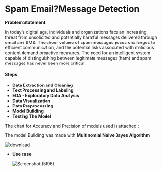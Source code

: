 # Spam Email?Message Detection

**Problem Statement:**

In today's digital age, individuals and organizations face an increasing threat from unsolicited and potentially harmful messages delivered through email and SMS. The sheer volume of spam messages poses challenges to efficient communication, and the potential risks associated with malicious content demand proactive measures. The need for an intelligent system capable of distinguishing between legitimate messages (ham) and spam messages has never been more critical.

#### Steps

* **Data Extraction and Cleaning**
* **Text Processing and Labeling**
* **EDA - Exploratory Data Analysis**
* **Data Visualization**
* **Data Preprocessing**
* **Model Building**
* **Testing The Model**

The chart for Accuracy and Precision of models used is attached :

The model Building was made with **Multinomial Naive Bayes Algorithm**

![download](https://github.com/campusx-official/sms-spam-classifier/assets/59464869/e6d25f88-86ce-4d80-8688-cfad4bf7c7e4)

* **Use case**

  ![Screenshot (5196)](https://github.com/campusx-official/sms-spam-classifier/assets/59464869/a936f7b9-a76c-4374-b9bc-7f25162fdaab)




